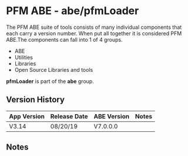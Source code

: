 # PFM ABE - abe/pfmLoader

The PFM ABE suite of tools consists of many individual components that each carry a version number.  When put all together it is considered PFM ABE.The components can fall into 1 of 4 groups.
- ABE
- Utilities
- Libraries
- Open Source Libraries and tools

**pfmLoader** is part of the **abe** group.

## Version History

|App Version|Release Date|ABE Version|Notes|
|-------|------------|-----|---|
|V3.14|08/20/19|V7.0.0.0|  |

## Notes
